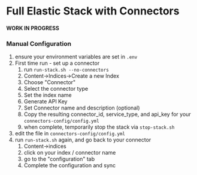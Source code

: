 # Full Elastic Stack with Connectors

#### WORK IN PROGRESS



### Manual Configuration

1. ensure your environment variables are set in `.env`
2. First time run - set up a connector
    1. run `run-stack.sh --no-connectors`
    2. Content->Indices->Create a new Index
    3. Choose "Connector"
    4. Select the connector type
    5. Set the index name
    6. Generate API Key
    7. Set Connector name and description (optional)
    8. Copy the resulting connector_id, service_type, and api_key for your `connectors-config/config.yml`
    9. when complete, temporarily stop the stack via `stop-stack.sh`
3. edit the file in `connectors-config/config.yml`
4. run `run-stack.sh` again, and go back to your connector
   1. Content->indices
   2. click on your index / connector name
   3. go to the "configuration" tab
   4. Complete the configuration and sync
